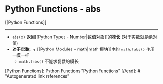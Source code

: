 # Python Functions - abs

[[Python Functions]]

---

* `abs(x)` 返回[[Python Types - Number|数值对象]]的**模长** (对于实数就是绝对值)
* **对于实数**, 与 [[Python Modules - math|math 模块]]中的 `math.fabs()` 作用一模一样
    * `math.fabs()` 不能求复数的模长

[//begin]: # "Autogenerated link references for markdown compatibility"
[Python Functions]: Python Functions "Python Functions"
[//end]: # "Autogenerated link references"